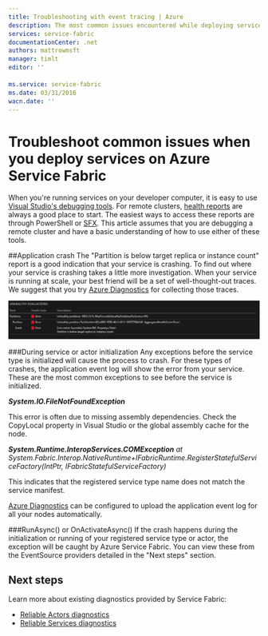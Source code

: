 ```yaml
---
title: Troubleshooting with event tracing | Azure
description: The most common issues encountered while deploying services on Azure Service Fabric.
services: service-fabric
documentationCenter: .net
authors: mattrowmsft
manager: timlt
editor: ''

ms.service: service-fabric
ms.date: 03/31/2016
wacn.date: ''
---
```


# Troubleshoot common issues when you deploy services on Azure Service Fabric

When you're running services on your developer computer, it is easy to use [Visual Studio's debugging tools](./service-fabric-diagnostics-how-to-monitor-and-diagnose-services-locally.md). For remote clusters, [health reports](./service-fabric-view-entities-aggregated-health.md) are always a good place to start. The easiest ways to access these reports are through PowerShell or [SFX](./service-fabric-visualizing-your-cluster.md). This article assumes that you are debugging a remote cluster and have a basic understanding of how to use either of these tools.

##Application crash
The "Partition is below target replica or instance count" report is a good indication that your service is crashing. To find out where your service is crashing takes a little more investigation. When your service is running at scale, your best friend will be a set of well-thought-out traces.  We suggest that you try [Azure Diagnostics](./service-fabric-diagnostics-how-to-setup-wad.md) for collecting those traces.

![SFX Partition Health](./media/service-fabric-diagnostics-troubleshoot-common-scenarios/crashNewApp.png)

###During service or actor initialization
Any exceptions before the service type is initialized will cause the process to crash. For these types of crashes, the application event log will show the error from your service.
These are the most common exceptions to see before the service is initialized.

***System.IO.FileNotFoundException***

This error is often due to missing assembly dependencies. Check the CopyLocal property in Visual Studio or the global assembly cache for the node.

***System.Runtime.InteropServices.COMException***
 *at System.Fabric.Interop.NativeRuntime+IFabricRuntime.RegisterStatefulServiceFactory(IntPtr, IFabricStatefulServiceFactory)*

 This indicates that the registered service type name does not match the service manifest.

[Azure Diagnostics](./service-fabric-diagnostics-how-to-setup-wad.md) can be configured to upload the application event log for all your nodes automatically.

###RunAsync() or OnActivateAsync()
If the crash happens during the initialization or running of your registered service type or actor, the exception will be caught by Azure Service Fabric. You can view these from the EventSource providers detailed in the "Next steps" section.

## Next steps

Learn more about existing diagnostics provided by Service Fabric:

* [Reliable Actors diagnostics](./service-fabric-reliable-actors-diagnostics.md)
* [Reliable Services diagnostics](./service-fabric-reliable-services-diagnostics.md)